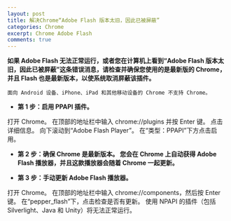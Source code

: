 ```yaml
---
layout: post
title: 解决Chrome“Adobe Flash 版本太旧，因此已被屏蔽”
categories: Chrome
excerpt: Chrome Adobe Flash
comments: true
---
```



**如果 Adobe Flash 无法正常运行，或者您在计算机上看到“Adobe Flash 版本太旧，因此已被屏蔽”这条错误消息，请检查并确保您使用的是最新版的 Chrome，并且 Flash 也是最新版本，以使系统取消屏蔽该插件。**

`面向 Android 设备、iPhone、iPad 和其他移动设备的 Chrome 不支持 Chrome。`

- **第 1 步：启用 PPAPI 插件。**

打开 Chrome。
在顶部的地址栏中输入 chrome://plugins 并按 Enter 键。
点击详细信息。
向下滚动到“Adobe Flash Player”。
在“类型：PPAPI”下方点击启用。



- **第 2 步：确保 Chrome 是最新版本。 您会在 Chrome 上自动获得 Adobe Flash 播放器，并且这款播放器会随着 Chrome 一起更新。**



- **第 3 步：手动更新 Adobe Flash 播放器。**

打开 Chrome。
在顶部的地址栏中输入 chrome://components，然后按 Enter 键。
在“pepper_flash”下，点击检查是否有更新。
使用 NPAPI 的插件（包括 Silverlight、Java 和 Unity）将无法正常运行。

